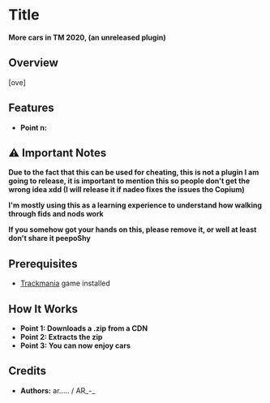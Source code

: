 # Title

**More cars in TM 2020, (an unreleased plugin)**

## Overview

[ove]

## Features

- **Point n:** 

## ⚠️ Important Notes

**Due to the fact that this can be used for cheating, this is not a plugin I am going to release, it is important to mention this so people don't get the wrong idea xdd (I will release it if nadeo fixes the issues tho Copium)**

**I'm mostly using this as a learning experience to understand how walking through fids and nods work**

**If you somehow got your hands on this, please remove it, or well at least don't share it peepoShy**

## Prerequisites

- [Trackmania](http://trackmania.com/) game installed

## How It Works

- **Point 1: Downloads a .zip from a CDN**
- **Point 2: Extracts the zip**
- **Point 3: You can now enjoy cars**

## Credits

- **Authors:** ar..... / AR_-_